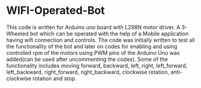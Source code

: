 # WIFI-Operated-Bot
This code is written for Arduino uno board with L298N motor driver.
A 3-Wheeled bot which can be operated with the help of a Mobile application having wifi connection and controls.
The code was initially written to test all the functionality of the bot and later on codes for enabling and using controlled rpm of the motors using PWM pins of the Arduino Uno was added(can be used after uncommenting the codes).
Some of the functionality includes moving forward, backward, left, right, left_forward, left_backward, right_forward, right_backward, clockwise rotation, anti-clockwise rotation and stop.
